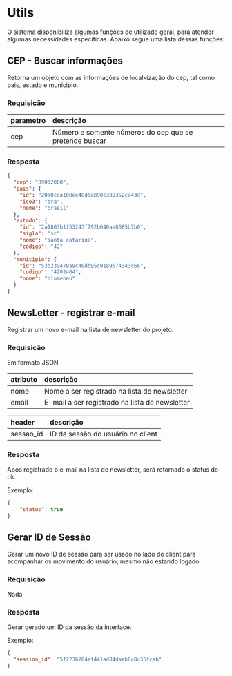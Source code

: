 # Utils

O sistema disponibiliza algumas funções de utilizade geral, para atender algumas necessidades específicas.
Abaixo segue uma lista dessas funções:
 
## CEP - Buscar informações

<api method="get" uri="/utils/cep/{cep}" />

Retorna um objeto com as informações de localkização do cep, tal como pais, estado e municipio.

### Requisição

| parametro  | descrição                                     |
|:-----------|:----------------------------------------------|
| cep        | Número e somente números do cep que se pretende buscar <Badge text="obrigatório"/> |


### Resposta

```json
{
  "cep": "89032000",
  "pais": {
    "id": "20a0cca108ee48d5a890e389352ca43d",
    "iso3": "bra",
    "nome": "brasil"
  },
  "estado": {
    "id": "2a1863b1f53243f792b640ae8685b7b0",
    "sigla": "sc",
    "nome": "santa catarina",
    "codigo": "42"
  },
  "municipio": {
    "id": "53b230479a9c40db95c9189674343c66",
    "codigo": "4202404",
    "nome": "blumenau"
  }
}
```

## NewsLetter - registrar e-mail

<api method="post" uri="/utils/newsletter" />

Registrar um novo e-mail na lista de newsletter do projeto.

### Requisição

Em formato JSON

| atributo  | descrição                                                                   |
|:----------|:----------------------------------------------------------------------------|
| nome      | Nome a ser registrado na lista de newsletter <Badge text="obrigatório"/> |
| email     | E-mail a ser registrado na lista de newsletter <Badge text="obrigatório"/> |

| header    | descrição                                                                   |
|:----------|:----------------------------------------------------------------------------|
| sessao_id | ID da sessão do usuário no client <Badge text="obrigatório"/>               |

### Resposta

Após registrado o e-mail na lista de newsletter, será retornado o status de ok.

Exemplo: 

```json
{
    "status": true
}
```

## Gerar ID de Sessão

<api method="get" uri="/utils/gerar-token-sessao" />

Gerar um novo ID de sessão para ser usado no lado do client para acompanhar os movimento do usuário, mesmo não estando logado.

### Requisição

Nada

### Resposta

Gerar gerado um ID da sessão da interface.

Exemplo: 

```json
{
  "session_id": "5f2236284ef441ad84daeb8c8c35fcab"
}
```